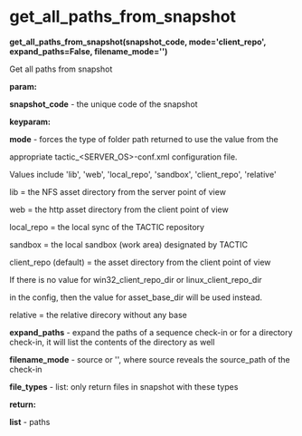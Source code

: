 # get\_all\_paths\_from\_snapshot

**get\_all\_paths\_from\_snapshot(snapshot\_code, mode='client\_repo', expand\_paths=False, filename\_mode='')**

Get all paths from snapshot

**param:**

**snapshot\_code** - the unique code of the snapshot

**keyparam:**

**mode** - forces the type of folder path returned to use the value from the

appropriate tactic\_&lt;SERVER\_OS&gt;-conf.xml configuration file.

Values include 'lib', 'web', 'local\_repo', 'sandbox', 'client\_repo', 'relative'

lib = the NFS asset directory from the server point of view

web = the http asset directory from the client point of view

local\_repo = the local sync of the TACTIC repository

sandbox = the local sandbox (work area) designated by TACTIC

client\_repo (default) = the asset directory from the client point of view

If there is no value for win32\_client\_repo\_dir or linux\_client\_repo\_dir

in the config, then the value for asset\_base\_dir will be used instead.

relative = the relative direcory without any base

**expand\_paths** - expand the paths of a sequence check-in or for a directory check-in, it will list the contents of the directory as well

**filename\_mode** - source or '', where source reveals the source\_path of the check-in

**file\_types** - list: only return files in snapshot with these types

**return:**

**list** - paths
